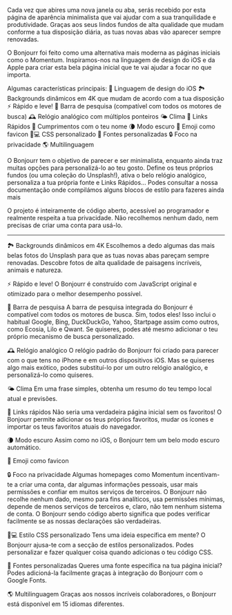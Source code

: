 Cada vez que abires uma nova janela ou aba, serás recebido por esta página de aparência minimalista que vai ajudar com a sua tranquilidade e produtividade. Graças aos seus lindos fundos de alta qualidade que mudam conforme a tua disposição diária, as tuas novas abas vão aparecer sempre renovadas.

O Bonjourr foi feito como uma alternativa mais moderna as páginas iniciais como o Momentum. Inspiramos-nos na linguagem de design do iOS e da Apple para criar esta bela página inicial que te vai ajudar a focar no que importa.

Algumas características principais:
🍏 Linguagem de design do iOS
🏞 Backgrounds dinâmicos em 4K que mudam de acordo com a tua disposição
⚡️ Rápido e leve!
🔎 Barra de pesquisa (compatível com todos os motores de busca)
🕰 Relógio analógico com múltiplos ponteiros
🌤 Clima
🔗 Links Rápidos
👋 Cumprimentos com o teu nome
🌘 Modo escuro
🥖 Emoji como favicon
🧑💻 CSS personalizado
📝 Fontes personalizadas
🔒 Foco na privacidade
🌎 Multilinguagem

O Bonjourr tem o objetivo de parecer e ser minimalista, enquanto ainda traz muitas opções para personalizá-lo ao teu gosto. Define os teus próprios fundos (ou uma coleção do Unsplash!), ativa o belo relógio analógico, personaliza a tua própria fonte e Links Rápidos... Podes consultar a nossa documentação onde compilámos alguns blocos de estilo para fazeres ainda mais

O projeto é inteiramente de código aberto, acessível ao programador e realmente respeita a tua privacidade. Não recolhemos nenhum dado, nem precisas de criar uma conta para usá-lo.

---

🏞 Backgrounds dinâmicos em 4K
Escolhemos a dedo algumas das mais belas fotos do Unsplash para que as tuas novas abas pareçam sempre renovadas. Descobre fotos de alta qualidade de paisagens incríveis, animais e natureza.

⚡️ Rápido e leve!
O Bonjourr é construído com JavaScript original e otimizado para o melhor desempenho possível.

🔎 Barra de pesquisa
A barra de pesquisa integrada do Bonjourr é compatível com todos os motores de busca. Sim, todos eles! Isso inclui o habitual Google, Bing, DuckDuckGo, Yahoo, Startpage assim como outros, como Ecosia, Lilo e Qwant. Se quiseres, podes até mesmo adicionar o teu próprio mecanismo de busca personalizado.

🕰 Relógio analógico
O relógio padrão do Bonjourr foi criado para parecer com o que tens no iPhone e em outros dispositivos iOS. Mas se quiseres algo mais exótico, podes substituí-lo por um outro relógio analógico, e personalizá-lo como quiseres.

🌤 Clima
Em uma frase simples, obtenha um resumo do teu tempo local atual e previsões.

🔗 Links rápidos
Não seria uma verdadeira página inicial sem os favoritos! O Bonjourr permite adicionar os teus próprios favoritos, mudar os ícones e importar os teus favoritos atuais do navegador.

🌘 Modo escuro
Assim como no iOS, o Bonjourr tem um belo modo escuro automático.

🥖 Emoji como favicon

🔒 Foco na privacidade
Algumas homepages como Momentum incentivam-te a criar uma conta, dar algumas informações pessoais, usar mais permissões e confiar em muitos serviços de terceiros. O Bonjourr não recolhe nenhum dado, mesmo para fins analíticos, usa permissões mínimas, depende de menos serviços de terceiros e, claro, não tem nenhum sistema de conta. O Bonjourr sendo código aberto significa que podes verificar facilmente se as nossas declarações são verdadeiras.

🧑💻 Estilo CSS personalizado
Tens uma ideia específica em mente? O Bonjourr ajusa-te com a secção de estilos personalizados. Podes personalizar e fazer qualquer coisa quando adicionas o teu código CSS.

📝 Fontes personalizadas
Queres uma fonte específica na tua página inicial? Podes adicioná-la facilmente graças à integração do Bonjourr com o Google Fonts.

🌎 Multilinguagem
Graças aos nossos incríveis colaboradores, o Bonjourr está disponível em 15 idiomas diferentes.

